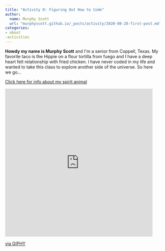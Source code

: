 ```yaml
---
title: "Activity 0: Figuring Out How to Code"
author:
  name: Murphy Scott
  url: "murphyscott.github.io/_posts/activity/2020-08-28-first-post.md"
categories:
- about
-activities
---
```

 
**Howdy my name is Murphy Scott** and I'm a senior from Coppell, Texas. My favorite taco is the Hippie on a flour tortilla from fuego and I have a deep heart felt relationship with fried chicken. I have never coded in my life and wanted to take this class to explore another side of the universe. So here we go...

[Click here for info about my spirit animal](https://www.worldwildlife.org/species/sloth)

<iframe src="https://giphy.com/embed/I8eorWE0QuYYU" width="480" height="480" frameBorder="0" class="giphy-embed" allowFullScreen></iframe><p><a href="https://giphy.com/gifs/sloth-pizza-sloths-I8eorWE0QuYYU">via GIPHY</a></p>
